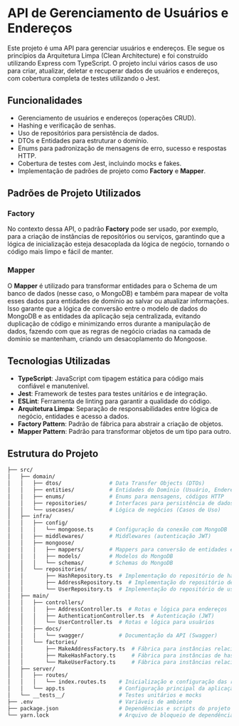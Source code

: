 # API de Gerenciamento de Usuários e Endereços

Este projeto é uma API para gerenciar usuários e endereços. Ele segue os princípios da Arquitetura Limpa (Clean Architecture) e foi construído utilizando Express com TypeScript. O projeto inclui vários casos de uso para criar, atualizar, deletar e recuperar dados de usuários e endereços, com cobertura completa de testes utilizando o Jest.

## Funcionalidades

- Gerenciamento de usuários e endereços (operações CRUD).
- Hashing e verificação de senhas.
- Uso de repositórios para persistência de dados.
- DTOs e Entidades para estruturar o domínio.
- Enums para padronização de mensagens de erro, sucesso e respostas HTTP.
- Cobertura de testes com Jest, incluindo mocks e fakes.
- Implementação de padrões de projeto como **Factory** e **Mapper**.

## Padrões de Projeto Utilizados

### Factory
No contexto dessa API, o padrão **Factory** pode ser usado, por exemplo, para a criação de instâncias de repositórios ou serviços, garantindo que a lógica de inicialização esteja desacoplada da lógica de negócio, tornando o código mais limpo e fácil de manter.

### Mapper
O **Mapper** é utilizado para transformar entidades para o Schema de um banco de dados (nesse caso, o MongoDB) e também para mapear de volta esses dados para entidades de domínio ao salvar ou atualizar informações. Isso garante que a lógica de conversão entre o modelo de dados do MongoDB e as entidades da aplicação seja centralizada, evitando duplicação de código e minimizando erros durante a manipulação de dados, fazendo com que as regras de negócio criadas na camada de domínio se mantenham, criando um desacoplamento do Mongoose.


## Tecnologias Utilizadas

- **TypeScript**: JavaScript com tipagem estática para código mais confiável e manutenível.
- **Jest**: Framework de testes para testes unitários e de integração.
- **ESLint**: Ferramenta de linting para garantir a qualidade do código.
- **Arquitetura Limpa**: Separação de responsabilidades entre lógica de negócio, entidades e acesso a dados.
- **Factory Pattern**: Padrão de fábrica para abstrair a criação de objetos.
- **Mapper Pattern**: Padrão para transformar objetos de um tipo para outro.

## Estrutura do Projeto

```bash
├── src/
│   ├── domain/
│   │   ├── dtos/               # Data Transfer Objects (DTOs)
│   │   ├── entities/           # Entidades do Domínio (Usuário, Endereço)
│   │   ├── enums/              # Enums para mensagens, códigos HTTP
│   │   ├── repositories/       # Interfaces para persistência de dados
│   │   └── usecases/           # Lógica de negócios (Casos de Uso)
│   ├── infra/
│   │   ├── config/
│   │   │   └── mongoose.ts     # Configuração da conexão com MongoDB
│   │   ├── middlewares/        # Middlewares (autenticação JWT)
│   │   ├── mongoose/
│   │   │   ├── mappers/        # Mappers para conversão de entidades e schemas
│   │   │   ├── models/         # Modelos do MongoDB
│   │   │   └── schemas/        # Schemas do MongoDB
│   │   └── repositories/
│   │       ├── HashRepository.ts  # Implementação do repositório de hash
│   │       ├── AddressRepository.ts  # Implementação do repositório de endereços
│   │       └── UserRepository.ts  # Implementação do repositório de usuários
│   ├── main/
│   │   ├── controllers/
│   │   │   ├── AddressController.ts  # Rotas e lógica para endereços
│   │   │   ├── AuthenticationController.ts  # Autenticação (JWT)
│   │   │   └── UserController.ts  # Rotas e lógica para usuários
│   │   ├── docs/
│   │   │   └── swagger/           # Documentação da API (Swagger)
│   │   └── factories/
│   │       ├── MakeAddressFactory.ts  # Fábrica para instâncias relacionadas a endereços
│   │       ├── MakeHashFactory.ts     # Fábrica para instâncias de hash
│   │       └── MakeUserFactory.ts     # Fábrica para instâncias relacionadas a usuários
│   ├── server/
│   │   ├── routes/
│   │   │   └── index.routes.ts    # Inicialização e configuração das rotas
│   │   └── app.ts                 # Configuração principal da aplicação (express, middlewares, etc.)
│   └── __tests__/                 # Testes unitários e mocks
├── .env                           # Variáveis de ambiente
├── package.json                   # Dependências e scripts do projeto
└── yarn.lock                      # Arquivo de bloqueio de dependências
```